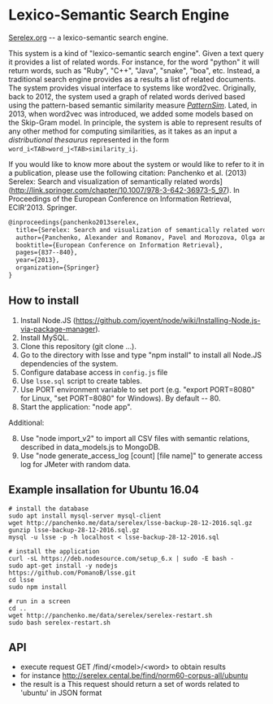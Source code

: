 Lexico-Semantic Search Engine
=============================

[Serelex.org](http://www.serelex.org/) -- a lexico-semantic search engine. 

This system is a kind of "lexico-semantic search engine". Given a text query it provides a list of related words. For instance, for the word "python" it will return words, such as "Ruby", "C++", "Java", "snake", "boa", etc. Instead, a traditional search engine provides as a results a list of related documents. The system provides visual interface to systems like word2vec. Originally, back to 2012, the system used a graph of related words derived based using the pattern-based semantic similarity measure [*PatternSim*](http://www.oegai.at/konvens2012/proceedings/23_panchenko12p/). Lated, in 2013, when word2vec was introduced, we added some models based on the Skip-Gram model. In principle, the system is able to represent results of any other method for computing similarities, as it takes as an input a *distributional thesaurus* represented in the form ```word_i<TAB>word_j<TAB>similarity_ij```. 

If you would like to know more about the system or would like to refer to it in a publication, please use the following citation: 
Panchenko et al. (2013) Serelex: Search and visualization of semantically related words](http://link.springer.com/chapter/10.1007/978-3-642-36973-5_97). In Proceedings of the European Conference on Information Retrieval, ECIR'2013. Springer.

```latex
@inproceedings{panchenko2013serelex,
  title={Serelex: Search and visualization of semantically related words},
  author={Panchenko, Alexander and Romanov, Pavel and Morozova, Olga and Naets, Hubert and Philippovich, Andrey and Romanov, Alexey and Fairon, C{\'e}drick},
  booktitle={European Conference on Information Retrieval},
  pages={837--840},
  year={2013},
  organization={Springer}
}
```

How to install
--------------

1. Install Node.JS (https://github.com/joyent/node/wiki/Installing-Node.js-via-package-manager).
2. Install MySQL.
3. Clone this repository (git clone ...).
4. Go to the directory with lsse and type "npm install" to install all Node.JS dependencies of the system.
5. Configure database access in `config.js` file
6. Use `lsse.sql` script to create tables.
6. Use PORT environment variable to set port (e.g. "export PORT=8080" for Linux, "set PORT=8080" for Windows). By default -- 80.
7. Start the application: "node app".

Additional: 

8. Use "node import_v2" to import all CSV files with semantic relations, described in data_models.js to MongoDB.
9. Use "node generate_access_log [count] [file name]" to generate access log for JMeter with random data.

Example insallation for Ubuntu 16.04
------------------------------------

```
# install the database
sudo apt install mysql-server mysql-client
wget http://panchenko.me/data/serelex/lsse-backup-28-12-2016.sql.gz
gunzip lsse-backup-28-12-2016.sql.gz 
mysql -u lsse -p -h localhost < lsse-backup-28-12-2016.sql

# install the application 
curl -sL https://deb.nodesource.com/setup_6.x | sudo -E bash -
sudo apt-get install -y nodejs
https://github.com/PomanoB/lsse.git
cd lsse
sudo npm install

# run in a screen
cd ..
wget http://panchenko.me/data/serelex/serelex-restart.sh
sudo bash serelex-restart.sh
```


API
---

- execute request GET /find/&lt;model&gt;/&lt;word&gt; to obtain results
- for instance  http://serelex.cental.be/find/norm60-corpus-all/ubuntu
- the result is a This request should return a set of words related to 'ubuntu' in JSON format


